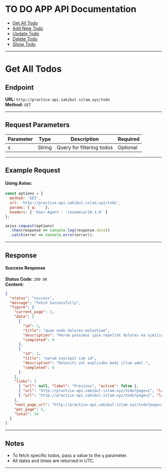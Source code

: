 # TO DO APP API Documentation
 
- [Get All Todo](https://practice-api.sakibul-islam.xyz/docs/todo/get-all)
- [Add New Todo](https://practice-api.sakibul-islam.xyz/docs/todo/add-new)
- [Update Todo](https://practice-api.sakibul-islam.xyz/docs/todo/update)
- [Delete Todo](https://practice-api.sakibul-islam.xyz/docs/todo/delete)
- [Show Todo](https://practice-api.sakibul-islam.xyz/docs/todo/show)

---
# **Get All Todos**

## **Endpoint**
**URL:** `http://practice-api.sakibul-islam.xyz/todo`  
**Method:** `GET`

---

## **Request Parameters**
| Parameter | Type   | Description              | Required |
|-----------|--------|--------------------------|----------|
| `q`       | String | Query for filtering todos | Optional |

---

## **Example Request**

#### Using Axios:
```javascript
const options = {
  method: 'GET',
  url: 'http://practice-api.sakibul-islam.xyz/todo',
  params: { q: '' },
  headers: { 'User-Agent': 'insomnia/10.3.0' }
};

axios.request(options)
  .then(response => console.log(response.data))
  .catch(error => console.error(error));
```

---

## **Response**

#### **Success Response**
**Status Code:** `200 OK`  
**Content:**
```json
{
  "status": "success",
  "message": "Fetch Successfully",
  "figure": {
    "current_page": 1,
    "data": [
      {
        "id": 1,
        "title": "quae unde dolores molestiae",
        "description": "Rerum possimus ipsa repellat dolores ea similique quae.",
        "completed": 0
      },
      {
        "id": 2,
        "title": "earum suscipit cum id",
        "description": "Deleniti vel explicabo modi illum amet.",
        "completed": 0
      }
    ],
    "links": [
      { "url": null, "label": "Previous", "active": false },
      { "url": "http://practice-api.sakibul-islam.xyz/todo?page=1", "label": "1", "active": true },
      { "url": "http://practice-api.sakibul-islam.xyz/todo?page=2", "label": "Next", "active": false }
    ],
    "next_page_url": "http://practice-api.sakibul-islam.xyz/todo?page=2",
    "per_page": 5,
    "total": 54
  }
}
```

---

## **Notes**
- To fetch specific todos, pass a value to the `q` parameter.
- All dates and times are returned in UTC.

---
